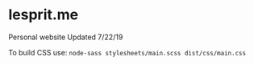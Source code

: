 # lesprit.me
Personal website
Updated 7/22/19

To build CSS use:
`node-sass stylesheets/main.scss dist/css/main.css`
